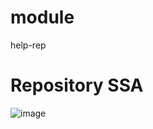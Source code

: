 # module
help-rep
# Repository SSA
![image](https://github.com/maks-marenkov/module/assets/75558446/cf86b7b3-081e-42c0-b546-94a63c77711a)